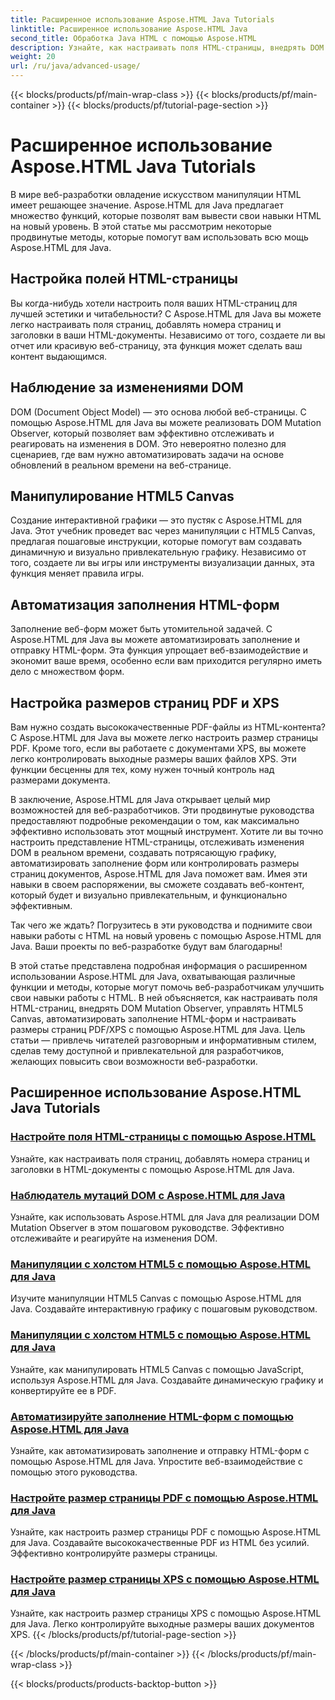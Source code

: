 ```yaml
---
title: Расширенное использование Aspose.HTML Java Tutorials
linktitle: Расширенное использование Aspose.HTML Java
second_title: Обработка Java HTML с помощью Aspose.HTML
description: Узнайте, как настраивать поля HTML-страницы, внедрять DOM Mutation Observer, управлять HTML5 Canvas, автоматизировать заполнение HTML-форм и многое другое с помощью Aspose.HTML Java.
weight: 20
url: /ru/java/advanced-usage/
---
```


{{< blocks/products/pf/main-wrap-class >}}
{{< blocks/products/pf/main-container >}}
{{< blocks/products/pf/tutorial-page-section >}}

# Расширенное использование Aspose.HTML Java Tutorials


В мире веб-разработки овладение искусством манипуляции HTML имеет решающее значение. Aspose.HTML для Java предлагает множество функций, которые позволят вам вывести свои навыки HTML на новый уровень. В этой статье мы рассмотрим некоторые продвинутые методы, которые помогут вам использовать всю мощь Aspose.HTML для Java.

## Настройка полей HTML-страницы

Вы когда-нибудь хотели настроить поля ваших HTML-страниц для лучшей эстетики и читабельности? С Aspose.HTML для Java вы можете легко настраивать поля страниц, добавлять номера страниц и заголовки в ваши HTML-документы. Независимо от того, создаете ли вы отчет или красивую веб-страницу, эта функция может сделать ваш контент выдающимся.

## Наблюдение за изменениями DOM

DOM (Document Object Model) — это основа любой веб-страницы. С помощью Aspose.HTML для Java вы можете реализовать DOM Mutation Observer, который позволяет вам эффективно отслеживать и реагировать на изменения в DOM. Это невероятно полезно для сценариев, где вам нужно автоматизировать задачи на основе обновлений в реальном времени на веб-странице.

## Манипулирование HTML5 Canvas

Создание интерактивной графики — это пустяк с Aspose.HTML для Java. Этот учебник проведет вас через манипуляции с HTML5 Canvas, предлагая пошаговые инструкции, которые помогут вам создавать динамичную и визуально привлекательную графику. Независимо от того, создаете ли вы игры или инструменты визуализации данных, эта функция меняет правила игры.

## Автоматизация заполнения HTML-форм

Заполнение веб-форм может быть утомительной задачей. С Aspose.HTML для Java вы можете автоматизировать заполнение и отправку HTML-форм. Эта функция упрощает веб-взаимодействие и экономит ваше время, особенно если вам приходится регулярно иметь дело с множеством форм.

## Настройка размеров страниц PDF и XPS

Вам нужно создать высококачественные PDF-файлы из HTML-контента? С Aspose.HTML для Java вы можете легко настроить размер страницы PDF. Кроме того, если вы работаете с документами XPS, вы можете легко контролировать выходные размеры ваших файлов XPS. Эти функции бесценны для тех, кому нужен точный контроль над размерами документа.

В заключение, Aspose.HTML для Java открывает целый мир возможностей для веб-разработчиков. Эти продвинутые руководства предоставляют подробные рекомендации о том, как максимально эффективно использовать этот мощный инструмент. Хотите ли вы точно настроить представление HTML-страницы, отслеживать изменения DOM в реальном времени, создавать потрясающую графику, автоматизировать заполнение форм или контролировать размеры страниц документов, Aspose.HTML для Java поможет вам. Имея эти навыки в своем распоряжении, вы сможете создавать веб-контент, который будет и визуально привлекательным, и функционально эффективным.

Так чего же ждать? Погрузитесь в эти руководства и поднимите свои навыки работы с HTML на новый уровень с помощью Aspose.HTML для Java. Ваши проекты по веб-разработке будут вам благодарны!

В этой статье представлена подробная информация о расширенном использовании Aspose.HTML для Java, охватывающая различные функции и методы, которые могут помочь веб-разработчикам улучшить свои навыки работы с HTML. В ней объясняется, как настраивать поля HTML-страниц, внедрять DOM Mutation Observer, управлять HTML5 Canvas, автоматизировать заполнение HTML-форм и настраивать размеры страниц PDF/XPS с помощью Aspose.HTML для Java. Цель статьи — привлечь читателей разговорным и информативным стилем, сделав тему доступной и привлекательной для разработчиков, желающих повысить свои возможности веб-разработки.

## Расширенное использование Aspose.HTML Java Tutorials
### [Настройте поля HTML-страницы с помощью Aspose.HTML](./css-extensions-adding-title-page-number/)
Узнайте, как настраивать поля страниц, добавлять номера страниц и заголовки в HTML-документы с помощью Aspose.HTML для Java.
### [Наблюдатель мутаций DOM с Aspose.HTML для Java](./dom-mutation-observer-observing-node-additions/)
Узнайте, как использовать Aspose.HTML для Java для реализации DOM Mutation Observer в этом пошаговом руководстве. Эффективно отслеживайте и реагируйте на изменения DOM.
### [Манипуляции с холстом HTML5 с помощью Aspose.HTML для Java](./html5-canvas-manipulation-using-code/)
Изучите манипуляции HTML5 Canvas с помощью Aspose.HTML для Java. Создавайте интерактивную графику с пошаговым руководством.
### [Манипуляции с холстом HTML5 с помощью Aspose.HTML для Java](./html5-canvas-manipulation-using-javascript/)
Узнайте, как манипулировать HTML5 Canvas с помощью JavaScript, используя Aspose.HTML для Java. Создавайте динамическую графику и конвертируйте ее в PDF.
### [Автоматизируйте заполнение HTML-форм с помощью Aspose.HTML для Java](./html-form-editor-filling-submitting-forms/)
Узнайте, как автоматизировать заполнение и отправку HTML-форм с помощью Aspose.HTML для Java. Упростите веб-взаимодействие с помощью этого руководства.
### [Настройте размер страницы PDF с помощью Aspose.HTML для Java](./adjust-pdf-page-size/)
Узнайте, как настроить размер страницы PDF с помощью Aspose.HTML для Java. Создавайте высококачественные PDF из HTML без усилий. Эффективно контролируйте размеры страницы.
### [Настройте размер страницы XPS с помощью Aspose.HTML для Java](./adjust-xps-page-size/)
Узнайте, как настроить размер страницы XPS с помощью Aspose.HTML для Java. Легко контролируйте выходные размеры ваших документов XPS.
{{< /blocks/products/pf/tutorial-page-section >}}

{{< /blocks/products/pf/main-container >}}
{{< /blocks/products/pf/main-wrap-class >}}

{{< blocks/products/products-backtop-button >}}
